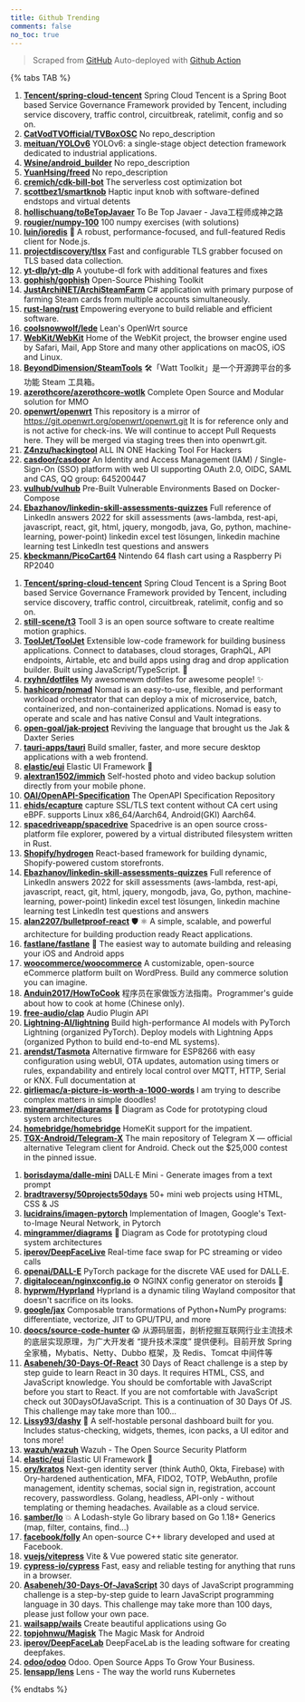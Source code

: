 ```yaml
---
title: Github Trending
comments: false
no_toc: true
---
```


> Scraped from [GitHub](https://github.com/trending)
Auto-deployed with [Github Action](https://docs.github.com/en/actions)

{% tabs TAB %}
<!-- tab Daily -->
1. [**Tencent/spring-cloud-tencent**](https://github.com/Tencent/spring-cloud-tencent)
Spring Cloud Tencent is a Spring Boot based Service Governance Framework provided by Tencent, including service discovery, traffic control, circuitbreak, ratelimit, config and so on.
2. [**CatVodTVOfficial/TVBoxOSC**](https://github.com/CatVodTVOfficial/TVBoxOSC)
No repo_description
3. [**meituan/YOLOv6**](https://github.com/meituan/YOLOv6)
YOLOv6: a single-stage object detection framework dedicated to industrial applications.
4. [**Wsine/android_builder**](https://github.com/Wsine/android_builder)
No repo_description
5. [**YuanHsing/freed**](https://github.com/YuanHsing/freed)
No repo_description
6. [**cremich/cdk-bill-bot**](https://github.com/cremich/cdk-bill-bot)
The serverless cost optimization bot
7. [**scottbez1/smartknob**](https://github.com/scottbez1/smartknob)
Haptic input knob with software-defined endstops and virtual detents
8. [**hollischuang/toBeTopJavaer**](https://github.com/hollischuang/toBeTopJavaer)
To Be Top Javaer - Java工程师成神之路
9. [**rougier/numpy-100**](https://github.com/rougier/numpy-100)
100 numpy exercises (with solutions)
10. [**luin/ioredis**](https://github.com/luin/ioredis)
🚀 A robust, performance-focused, and full-featured Redis client for Node.js.
11. [**projectdiscovery/tlsx**](https://github.com/projectdiscovery/tlsx)
Fast and configurable TLS grabber focused on TLS based data collection.
12. [**yt-dlp/yt-dlp**](https://github.com/yt-dlp/yt-dlp)
A youtube-dl fork with additional features and fixes
13. [**gophish/gophish**](https://github.com/gophish/gophish)
Open-Source Phishing Toolkit
14. [**JustArchiNET/ArchiSteamFarm**](https://github.com/JustArchiNET/ArchiSteamFarm)
C# application with primary purpose of farming Steam cards from multiple accounts simultaneously.
15. [**rust-lang/rust**](https://github.com/rust-lang/rust)
Empowering everyone to build reliable and efficient software.
16. [**coolsnowwolf/lede**](https://github.com/coolsnowwolf/lede)
Lean's OpenWrt source
17. [**WebKit/WebKit**](https://github.com/WebKit/WebKit)
Home of the WebKit project, the browser engine used by Safari, Mail, App Store and many other applications on macOS, iOS and Linux.
18. [**BeyondDimension/SteamTools**](https://github.com/BeyondDimension/SteamTools)
🛠「Watt Toolkit」是一个开源跨平台的多功能 Steam 工具箱。
19. [**azerothcore/azerothcore-wotlk**](https://github.com/azerothcore/azerothcore-wotlk)
Complete Open Source and Modular solution for MMO
20. [**openwrt/openwrt**](https://github.com/openwrt/openwrt)
This repository is a mirror of https://git.openwrt.org/openwrt/openwrt.git It is for reference only and is not active for check-ins. We will continue to accept Pull Requests here. They will be merged via staging trees then into openwrt.git.
21. [**Z4nzu/hackingtool**](https://github.com/Z4nzu/hackingtool)
ALL IN ONE Hacking Tool For Hackers
22. [**casdoor/casdoor**](https://github.com/casdoor/casdoor)
An Identity and Access Management (IAM) / Single-Sign-On (SSO) platform with web UI supporting OAuth 2.0, OIDC, SAML and CAS, QQ group: 645200447
23. [**vulhub/vulhub**](https://github.com/vulhub/vulhub)
Pre-Built Vulnerable Environments Based on Docker-Compose
24. [**Ebazhanov/linkedin-skill-assessments-quizzes**](https://github.com/Ebazhanov/linkedin-skill-assessments-quizzes)
Full reference of LinkedIn answers 2022 for skill assessments (aws-lambda, rest-api, javascript, react, git, html, jquery, mongodb, java, Go, python, machine-learning, power-point) linkedin excel test lösungen, linkedin machine learning test LinkedIn test questions and answers
25. [**kbeckmann/PicoCart64**](https://github.com/kbeckmann/PicoCart64)
Nintendo 64 flash cart using a Raspberry Pi RP2040
<!-- endtab -->
<!-- tab Weekly -->
1. [**Tencent/spring-cloud-tencent**](https://github.com/Tencent/spring-cloud-tencent)
Spring Cloud Tencent is a Spring Boot based Service Governance Framework provided by Tencent, including service discovery, traffic control, circuitbreak, ratelimit, config and so on.
2. [**still-scene/t3**](https://github.com/still-scene/t3)
Tooll 3 is an open source software to create realtime motion graphics.
3. [**ToolJet/ToolJet**](https://github.com/ToolJet/ToolJet)
Extensible low-code framework for building business applications. Connect to databases, cloud storages, GraphQL, API endpoints, Airtable, etc and build apps using drag and drop application builder. Built using JavaScript/TypeScript. 🚀
4. [**rxyhn/dotfiles**](https://github.com/rxyhn/dotfiles)
My awesomewm dotfiles for awesome people! ✨
5. [**hashicorp/nomad**](https://github.com/hashicorp/nomad)
Nomad is an easy-to-use, flexible, and performant workload orchestrator that can deploy a mix of microservice, batch, containerized, and non-containerized applications. Nomad is easy to operate and scale and has native Consul and Vault integrations.
6. [**open-goal/jak-project**](https://github.com/open-goal/jak-project)
Reviving the language that brought us the Jak & Daxter Series
7. [**tauri-apps/tauri**](https://github.com/tauri-apps/tauri)
Build smaller, faster, and more secure desktop applications with a web frontend.
8. [**elastic/eui**](https://github.com/elastic/eui)
Elastic UI Framework 🙌
9. [**alextran1502/immich**](https://github.com/alextran1502/immich)
Self-hosted photo and video backup solution directly from your mobile phone.
10. [**OAI/OpenAPI-Specification**](https://github.com/OAI/OpenAPI-Specification)
The OpenAPI Specification Repository
11. [**ehids/ecapture**](https://github.com/ehids/ecapture)
capture SSL/TLS text content without CA cert using eBPF. supports Linux x86_64/Aarch64, Android(GKI) Aarch64.
12. [**spacedriveapp/spacedrive**](https://github.com/spacedriveapp/spacedrive)
Spacedrive is an open source cross-platform file explorer, powered by a virtual distributed filesystem written in Rust.
13. [**Shopify/hydrogen**](https://github.com/Shopify/hydrogen)
React-based framework for building dynamic, Shopify-powered custom storefronts.
14. [**Ebazhanov/linkedin-skill-assessments-quizzes**](https://github.com/Ebazhanov/linkedin-skill-assessments-quizzes)
Full reference of LinkedIn answers 2022 for skill assessments (aws-lambda, rest-api, javascript, react, git, html, jquery, mongodb, java, Go, python, machine-learning, power-point) linkedin excel test lösungen, linkedin machine learning test LinkedIn test questions and answers
15. [**alan2207/bulletproof-react**](https://github.com/alan2207/bulletproof-react)
🛡️ ⚛️ A simple, scalable, and powerful architecture for building production ready React applications.
16. [**fastlane/fastlane**](https://github.com/fastlane/fastlane)
🚀 The easiest way to automate building and releasing your iOS and Android apps
17. [**woocommerce/woocommerce**](https://github.com/woocommerce/woocommerce)
A customizable, open-source eCommerce platform built on WordPress. Build any commerce solution you can imagine.
18. [**Anduin2017/HowToCook**](https://github.com/Anduin2017/HowToCook)
程序员在家做饭方法指南。Programmer's guide about how to cook at home (Chinese only).
19. [**free-audio/clap**](https://github.com/free-audio/clap)
Audio Plugin API
20. [**Lightning-AI/lightning**](https://github.com/Lightning-AI/lightning)
Build high-performance AI models with PyTorch Lightning (organized PyTorch). Deploy models with Lightning Apps (organized Python to build end-to-end ML systems).
21. [**arendst/Tasmota**](https://github.com/arendst/Tasmota)
Alternative firmware for ESP8266 with easy configuration using webUI, OTA updates, automation using timers or rules, expandability and entirely local control over MQTT, HTTP, Serial or KNX. Full documentation at
22. [**girliemac/a-picture-is-worth-a-1000-words**](https://github.com/girliemac/a-picture-is-worth-a-1000-words)
I am trying to describe complex matters in simple doodles!
23. [**mingrammer/diagrams**](https://github.com/mingrammer/diagrams)
🎨 Diagram as Code for prototyping cloud system architectures
24. [**homebridge/homebridge**](https://github.com/homebridge/homebridge)
HomeKit support for the impatient.
25. [**TGX-Android/Telegram-X**](https://github.com/TGX-Android/Telegram-X)
The main repository of Telegram X — official alternative Telegram client for Android. Check out the $25,000 contest in the pinned issue.
<!-- endtab -->
<!-- tab Monthly -->
1. [**borisdayma/dalle-mini**](https://github.com/borisdayma/dalle-mini)
DALL·E Mini - Generate images from a text prompt
2. [**bradtraversy/50projects50days**](https://github.com/bradtraversy/50projects50days)
50+ mini web projects using HTML, CSS & JS
3. [**lucidrains/imagen-pytorch**](https://github.com/lucidrains/imagen-pytorch)
Implementation of Imagen, Google's Text-to-Image Neural Network, in Pytorch
4. [**mingrammer/diagrams**](https://github.com/mingrammer/diagrams)
🎨 Diagram as Code for prototyping cloud system architectures
5. [**iperov/DeepFaceLive**](https://github.com/iperov/DeepFaceLive)
Real-time face swap for PC streaming or video calls
6. [**openai/DALL-E**](https://github.com/openai/DALL-E)
PyTorch package for the discrete VAE used for DALL·E.
7. [**digitalocean/nginxconfig.io**](https://github.com/digitalocean/nginxconfig.io)
⚙️ NGINX config generator on steroids 💉
8. [**hyprwm/Hyprland**](https://github.com/hyprwm/Hyprland)
Hyprland is a dynamic tiling Wayland compositor that doesn't sacrifice on its looks.
9. [**google/jax**](https://github.com/google/jax)
Composable transformations of Python+NumPy programs: differentiate, vectorize, JIT to GPU/TPU, and more
10. [**doocs/source-code-hunter**](https://github.com/doocs/source-code-hunter)
😱 从源码层面，剖析挖掘互联网行业主流技术的底层实现原理，为广大开发者 “提升技术深度” 提供便利。目前开放 Spring 全家桶，Mybatis、Netty、Dubbo 框架，及 Redis、Tomcat 中间件等
11. [**Asabeneh/30-Days-Of-React**](https://github.com/Asabeneh/30-Days-Of-React)
30 Days of React challenge is a step by step guide to learn React in 30 days. It requires HTML, CSS, and JavaScript knowledge. You should be comfortable with JavaScript before you start to React. If you are not comfortable with JavaScript check out 30DaysOfJavaScript. This is a continuation of 30 Days Of JS. This challenge may take more than 100…
12. [**Lissy93/dashy**](https://github.com/Lissy93/dashy)
🚀 A self-hostable personal dashboard built for you. Includes status-checking, widgets, themes, icon packs, a UI editor and tons more!
13. [**wazuh/wazuh**](https://github.com/wazuh/wazuh)
Wazuh - The Open Source Security Platform
14. [**elastic/eui**](https://github.com/elastic/eui)
Elastic UI Framework 🙌
15. [**ory/kratos**](https://github.com/ory/kratos)
Next-gen identity server (think Auth0, Okta, Firebase) with Ory-hardened authentication, MFA, FIDO2, TOTP, WebAuthn, profile management, identity schemas, social sign in, registration, account recovery, passwordless. Golang, headless, API-only - without templating or theming headaches. Available as a cloud service.
16. [**samber/lo**](https://github.com/samber/lo)
💥 A Lodash-style Go library based on Go 1.18+ Generics (map, filter, contains, find...)
17. [**facebook/folly**](https://github.com/facebook/folly)
An open-source C++ library developed and used at Facebook.
18. [**vuejs/vitepress**](https://github.com/vuejs/vitepress)
Vite & Vue powered static site generator.
19. [**cypress-io/cypress**](https://github.com/cypress-io/cypress)
Fast, easy and reliable testing for anything that runs in a browser.
20. [**Asabeneh/30-Days-Of-JavaScript**](https://github.com/Asabeneh/30-Days-Of-JavaScript)
30 days of JavaScript programming challenge is a step-by-step guide to learn JavaScript programming language in 30 days. This challenge may take more than 100 days, please just follow your own pace.
21. [**wailsapp/wails**](https://github.com/wailsapp/wails)
Create beautiful applications using Go
22. [**topjohnwu/Magisk**](https://github.com/topjohnwu/Magisk)
The Magic Mask for Android
23. [**iperov/DeepFaceLab**](https://github.com/iperov/DeepFaceLab)
DeepFaceLab is the leading software for creating deepfakes.
24. [**odoo/odoo**](https://github.com/odoo/odoo)
Odoo. Open Source Apps To Grow Your Business.
25. [**lensapp/lens**](https://github.com/lensapp/lens)
Lens - The way the world runs Kubernetes
<!-- endtab -->
{% endtabs %}
